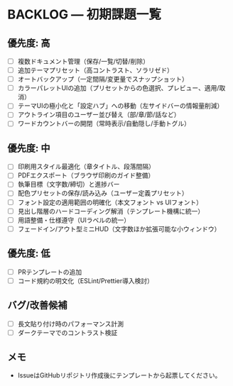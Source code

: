 # BACKLOG — 初期課題一覧

## 優先度: 高

- [ ] 複数ドキュメント管理（保存/一覧/切替/削除）
- [ ] 追加テーマプリセット（高コントラスト、ソラリゼド）
- [ ] オートバックアップ（一定間隔/変更量でスナップショット）
- [ ] カラーパレットUIの追加（プリセットからの色選択、プレビュー、適用/取消）
- [ ] テーマUIの極小化と「設定ハブ」への移動（左サイドバーの情報量削減）
- [ ] アウトライン項目のユーザー並び替え（部/章/節/話など）
- [ ] ワードカウントバーの開閉（常時表示/自動隠し/手動トグル）

## 優先度: 中

- [ ] 印刷用スタイル最適化（章タイトル、段落間隔）
- [ ] PDFエクスポート（ブラウザ印刷のガイド整備）
- [ ] 執筆目標（文字数/締切）と進捗バー
- [ ] 配色プリセットの保存/読み込み（ユーザー定義プリセット）
- [ ] フォント設定の適用範囲の明確化（本文フォント vs UIフォント）
- [ ] 見出し階層のハードコーディング解消（テンプレート機構に統一）
- [ ] 用語整備・仕様遵守（UIラベルの統一）
- [ ] フェードイン/アウト型ミニHUD（文字数ほか拡張可能な小ウィンドウ）

## 優先度: 低

- [ ] PRテンプレートの追加
- [ ] コード規約の明文化（ESLint/Prettier導入検討）

## バグ/改善候補

- [ ] 長文貼り付け時のパフォーマンス計測
- [ ] ダークテーマでのコントラスト検証

## メモ
- IssueはGitHubリポジトリ作成後にテンプレートから起票してください。

